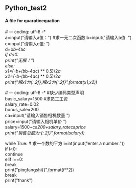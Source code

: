## Python_test2
#### A file for quaraticequation
*# -*- coding: utf-8 -*  
a=input("请输入a值：")  #求一元二次函数
b=input("请输入b值: ")  
c=input("请输入c值: ")  
d=b*b-4*a*c  
if d<0:  
 print("无解！")  
else:  
 x1=(-b+(b*b-4*a*c) ** 0.5)/2*a  
 x2=(-b-(b*b-4*a*c) ** 0.5)/2*a  
print("解x1为{:.2f},解x2为{:.2f}".format(x1,x2))* 

*# -*- coding: utf-8 -* #缺少编码类型声明  
basic_salary=1500  #求员工工资  
salary_rate=0.02  
bonus_sale=200  
ca=input("请输入销售相机数量 ")  
price=input("请输入相机单价 ")  
salary=1500+ca*200+salary_rate*ca*price  
print("销售总额为:{:.2f}".format(salary))*

while True:  # 求一个数的平方
    i=int(input("enter a number:"))  
    if i<0:  
        continue  
    elif i==0:  
        break  
    print("pingfangshi{}".format(i**2))  
    break  
print("thank")  
